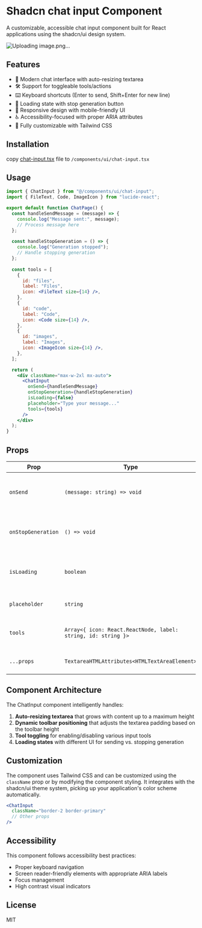 # Shadcn chat input Component

A customizable, accessible chat input component built for React applications using the shadcn/ui design system.

![Uploading image.png…]()


## Features

- 💬 Modern chat interface with auto-resizing textarea
- 🛠️ Support for toggleable tools/actions
- ⌨️ Keyboard shortcuts (Enter to send, Shift+Enter for new line)
- 🔄 Loading state with stop generation button
- 📱 Responsive design with mobile-friendly UI
- ♿ Accessibility-focused with proper ARIA attributes
- 🎨 Fully customizable with Tailwind CSS


## Installation

copy [chat-input.tsx](components/chat-input.tsx) file to `/components/ui/chat-input.tsx` 


## Usage

```jsx
import { ChatInput } from "@/components/ui/chat-input";
import { FileText, Code, ImageIcon } from "lucide-react";

export default function ChatPage() {
  const handleSendMessage = (message) => {
    console.log("Message sent:", message);
    // Process message here
  };
  
  const handleStopGeneration = () => {
    console.log("Generation stopped");
    // Handle stopping generation
  };
  
  const tools = [
    {
      id: "files",
      label: "Files",
      icon: <FileText size={14} />,
    },
    {
      id: "code",
      label: "Code",
      icon: <Code size={14} />,
    },
    {
      id: "images",
      label: "Images",
      icon: <ImageIcon size={14} />,
    },
  ];

  return (
    <div className="max-w-2xl mx-auto">
      <ChatInput
        onSend={handleSendMessage}
        onStopGeneration={handleStopGeneration}
        isLoading={false}
        placeholder="Type your message..."
        tools={tools}
      />
    </div>
  );
}
```

## Props

| Prop               | Type                                                          | Default        | Description                                |
| ------------------ | ------------------------------------------------------------- | -------------- | ------------------------------------------ |
| `onSend`           | `(message: string) => void`                                   | Required       | Function called when a message is sent     |
| `onStopGeneration` | `() => void`                                                  | -              | Function called when generation is stopped |
| `isLoading`        | `boolean`                                                     | `false`        | Whether the component is in loading state  |
| `placeholder`      | `string`                                                      | `"Message..."` | Placeholder text for the textarea          |
| `tools`            | `Array<{ icon: React.ReactNode, label: string, id: string }>` | `[]`           | Array of tools to display in the toolbar   |
| `...props`         | `TextareaHTMLAttributes<HTMLTextAreaElement>`                 | -              | All other textarea props                   |

## Component Architecture

The ChatInput component intelligently handles:

1. **Auto-resizing textarea** that grows with content up to a maximum height
2. **Dynamic toolbar positioning** that adjusts the textarea padding based on the toolbar height
3. **Tool toggling** for enabling/disabling various input tools
4. **Loading states** with different UI for sending vs. stopping generation

## Customization

The component uses Tailwind CSS and can be customized using the `className` prop or by modifying the component styling. It integrates with the shadcn/ui theme system, picking up your application's color scheme automatically.

```jsx
<ChatInput 
  className="border-2 border-primary" 
  // Other props
/>
```

## Accessibility

This component follows accessibility best practices:
- Proper keyboard navigation
- Screen reader-friendly elements with appropriate ARIA labels
- Focus management
- High contrast visual indicators

## License

MIT
